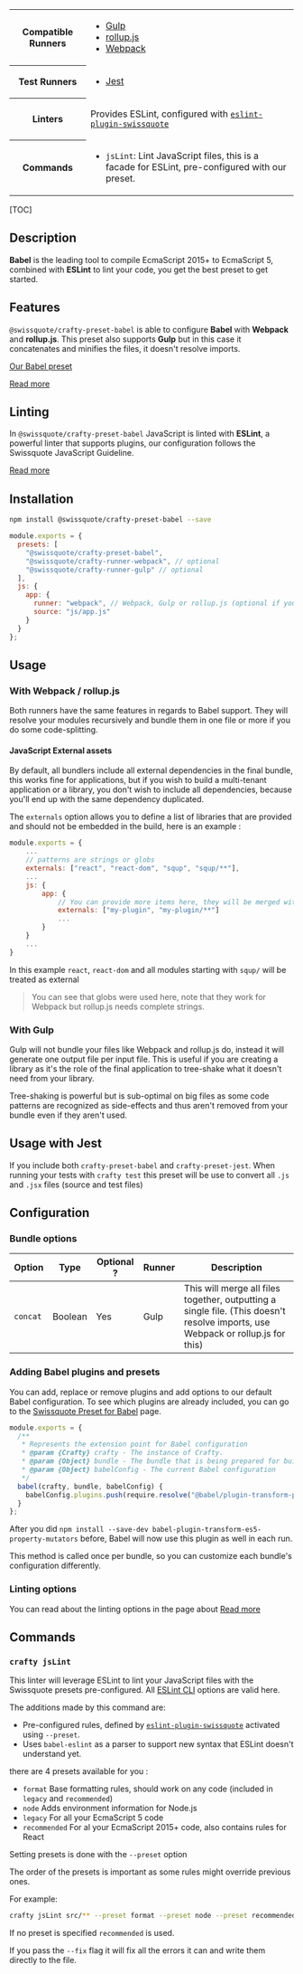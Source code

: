 <table>
<tr><th>Compatible Runners</th><td>

- [Gulp](05_Packages/02_crafty-runner-gulp.md)
- [rollup.js](05_Packages/02_crafty-runner-rollup.md)
- [Webpack](05_Packages/02_crafty-runner-webpack.md)

</td></tr>
<tr><th>Test Runners</th><td>

- [Jest](05_Packages/05_crafty-preset-jest.md)

</td></tr>
<tr><th>Linters</th><td>

Provides ESLint, configured with [`eslint-plugin-swissquote`](05_Packages/10_eslint-plugin-swissquote.md)

</td></tr>
<tr><th>Commands</th><td>

- `jsLint`: Lint JavaScript files, this is a facade for ESLint, pre-configured with our preset.

</td></tr>
</table>

[TOC]

## Description

**Babel** is the leading tool to compile EcmaScript 2015+ to EcmaScript 5, combined with **ESLint** to lint your code, you get the best preset to get started.

## Features

`@swissquote/crafty-preset-babel` is able to configure **Babel** with **Webpack** and **rollup.js**. This preset also supports **Gulp** but in this case it concatenates and minifies the files, it doesn't resolve imports.

[Our Babel preset](05_Packages/10_babel-preset-swissquote.md)

[Read more](./JavaScript_Features.md)

## Linting

In `@swissquote/crafty-preset-babel` JavaScript is linted with **ESLint**, a powerful linter that supports plugins, our configuration follows the Swissquote JavaScript Guideline.

[Read more](./JavaScript_Linting.md)

## Installation

```bash
npm install @swissquote/crafty-preset-babel --save
```

```javascript
module.exports = {
  presets: [
    "@swissquote/crafty-preset-babel",
    "@swissquote/crafty-runner-webpack", // optional
    "@swissquote/crafty-runner-gulp" // optional
  ],
  js: {
    app: {
      runner: "webpack", // Webpack, Gulp or rollup.js (optional if you have a single runner defined)
      source: "js/app.js"
    }
  }
};
```

## Usage

### With Webpack / rollup.js

Both runners have the same features in regards to Babel support.
They will resolve your modules recursively and bundle them in one file or more if you do some code-splitting.

#### JavaScript External assets

By default, all bundlers include all external dependencies in the final bundle, this works fine for applications, but if you wish to build a multi-tenant application or a library, you don't wish to include all dependencies, because you'll end up with the same dependency duplicated.

The `externals` option allows you to define a list of libraries that are provided and should not be embedded in the build, here is an example :

```javascript
module.exports = {
    ...
    // patterns are strings or globs
    externals: ["react", "react-dom", "squp", "squp/**"],
    ...
    js: {
        app: {
            // You can provide more items here, they will be merged with the main list for this bundle
            externals: ["my-plugin", "my-plugin/**"]
            ...
        }
    }
    ...
}
```

In this example `react`, `react-dom` and all modules starting with `squp/` will be treated as external

> You can see that globs were used here, note that they work for Webpack but rollup.js needs complete strings.

### With Gulp

Gulp will not bundle your files like Webpack and rollup.js do, instead it will generate one output file per input file.
This is useful if you are creating a library as it's the role of the final application to tree-shake what it doesn't need from your library.

Tree-shaking is powerful but is sub-optimal on big files as some code patterns are recognized as side-effects and thus aren't removed from your bundle even if they aren't used.

## Usage with Jest

If you include both `crafty-preset-babel` and `crafty-preset-jest`.
When running your tests with `crafty test` this preset will be use to convert all `.js` and `.jsx` files (source and test files)

## Configuration

### Bundle options

| Option   | Type    | Optional ? | Runner | Description                                                                                                                     |
| -------- | ------- | ---------- | ------ | ------------------------------------------------------------------------------------------------------------------------------- |
| `concat` | Boolean | Yes        | Gulp   | This will merge all files together, outputting a single file. (This doesn't resolve imports, use Webpack or rollup.js for this) |

### Adding Babel plugins and presets

You can add, replace or remove plugins and add options to our default Babel configuration.
To see which plugins are already included, you can go to the [Swissquote Preset for Babel](05_Packages/10_babel-preset-swissquote.md) page.

```javascript
module.exports = {
  /**
   * Represents the extension point for Babel configuration
   * @param {Crafty} crafty - The instance of Crafty.
   * @param {Object} bundle - The bundle that is being prepared for build (name, input, source, destination)
   * @param {Object} babelConfig - The current Babel configuration
   */
  babel(crafty, bundle, babelConfig) {
    babelConfig.plugins.push(require.resolve("@babel/plugin-transform-property-literals"));
  }
};
```

After you did `npm install --save-dev babel-plugin-transform-es5-property-mutators` before, Babel will now use this plugin as well in each run.

This method is called once per bundle, so you can customize each bundle's configuration differently.

### Linting options

You can read about the linting options in the page about [Read more](./JavaScript_Linting.md)

## Commands

### `crafty jsLint`

This linter will leverage ESLint to lint your JavaScript files with the Swissquote presets pre-configured. All [ESLint CLI](https://eslint.org/docs/user-guide/command-line-interface) options are valid here.

The additions made by this command are:

- Pre-configured rules, defined by [`eslint-plugin-swissquote`](05_Packages/10_eslint-plugin-swissquote.md) activated using `--preset`.
- Uses `babel-eslint` as a parser to support new syntax that ESLint doesn't understand yet.

there are 4 presets available for you :

- `format` Base formatting rules, should work on any code (included in `legacy` and `recommended`)
- `node` Adds environment information for Node.js
- `legacy` For all your EcmaScript 5 code
- `recommended` For al your EcmaScript 2015+ code, also contains rules for React

Setting presets is done with the `--preset` option

The order of the presets is important as some rules might override previous ones.

For example:

```bash
crafty jsLint src/** --preset format --preset node --preset recommended
```

If no preset is specified `recommended` is used.

If you pass the `--fix` flag it will fix all the errors it can and write them directly to the file.
